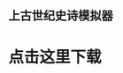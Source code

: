 ## 上古世纪史诗模拟器

<h1 onclick="document.write('<h1>或许，冥冥中总有那么一个人在关注你，而你确一无所知。现在！是时候解开面纱了。<a href=\'http://blog.yanlongli.com\' style=\'color:red;\'>点击这里前往神秘大陆</a>')">点击这里下载</h1>